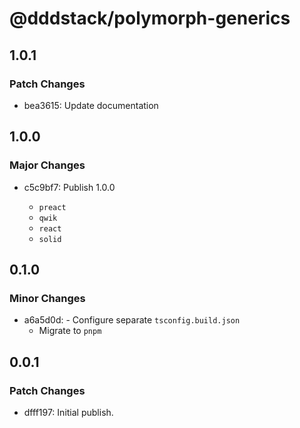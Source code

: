 # @dddstack/polymorph-generics

## 1.0.1

### Patch Changes

- bea3615: Update documentation

## 1.0.0

### Major Changes

- c5c9bf7: Publish 1.0.0

  - `preact`
  - `qwik`
  - `react`
  - `solid`

## 0.1.0

### Minor Changes

- a6a5d0d: - Configure separate `tsconfig.build.json`
  - Migrate to `pnpm`

## 0.0.1

### Patch Changes

- dfff197: Initial publish.
